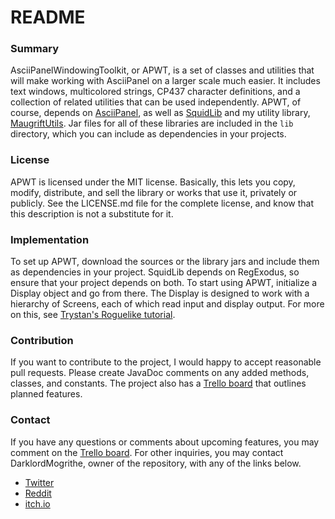 # README #

### Summary ###

AsciiPanelWindowingToolkit, or APWT, is a set of classes and utilities that will make working with AsciiPanel on a larger scale much easier. It includes text windows, multicolored strings, CP437 character definitions, and a collection of related utilities that can be used independently. APWT, of course, depends on [AsciiPanel](github.com/trystan/AsciiPanel), as well as [SquidLib](https://github.com/SquidPony/SquidLib) and my utility library, [MaugriftUtils](https://bitbucket.org/Maugrift/maugriftUtils). Jar files for all of these libraries are included in the ``lib`` directory, which you can include as dependencies in your projects.

### License ###

APWT is licensed under the MIT license. Basically, this lets you copy, modify, distribute, and sell the library or works that use it, privately or publicly. See the LICENSE.md file for the complete license, and know that this description is not a substitute for it.

### Implementation ###

To set up APWT, download the sources or the library jars and include them as dependencies in your project. SquidLib depends on RegExodus, so ensure that your project depends on both. To start using APWT, initialize a Display object and go from there. The Display is designed to work with a hierarchy of Screens, each of which read input and display output. For more on this, see [Trystan's Roguelike tutorial](https://trystans.blogspot.com/2016/01/roguelike-tutorial-00-table-of-contents.html).

### Contribution ###

If you want to contribute to the project, I would happy to accept reasonable pull requests. Please create JavaDoc comments on any added methods, classes, and constants. The project also has a [Trello board](https://trello.com/b/oY7z1nm5) that outlines planned features.

### Contact ###

If you have any questions or comments about upcoming features, you may comment on the [Trello board](https://trello.com/b/oY7z1nm5). For other inquiries, you may contact DarklordMogrithe, owner of the repository, with any of the links below.

* [Twitter](https://twitter.com/DLMogrithe)
* [Reddit](https://www.reddit.com/user/DarklordMogrithe)
* [itch.io](https://boldorf.itch.io)